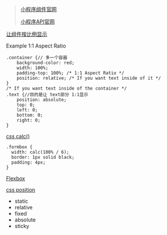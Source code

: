 >[小程序组件官网](https://developers.weixin.qq.com/miniprogram/dev/component/)
>
>[小程序API官网](https://developers.weixin.qq.com/miniprogram/dev/api/)
>


[让组件按比例显示](https://www.w3schools.com/howto/howto_css_aspect_ratio.asp)

Example 1:1 Aspect Ratio

```
.container {// 多一个容器
    background-color: red;
    width: 100%;
    padding-top: 100%; /* 1:1 Aspect Ratio */
    position: relative; /* If you want text inside of it */
}
/* If you want text inside of the container */
.text {//目的是让 text部分 1:1显示
    position: absolute;
    top: 0;
    left: 0;
    bottom: 0;
    right: 0;
}

```
[css  calc()](https://developer.mozilla.org/en-US/docs/Web/CSS/calc)

```
.formbox {
  width: calc(100% / 6);
  border: 1px solid black;
  padding: 4px;
}
```

[Flexbox](https://developer.mozilla.org/en-US/docs/Learn/CSS/CSS_layout/Flexbox)

[css position](https://www.w3schools.com/css/css_positioning.asp)

* static
* relative
* fixed
* absolute
* sticky
